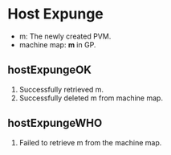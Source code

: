 # Host Expunge  
- m: The newly created PVM.  
- machine map: **m** in GP.  

## hostExpungeOK  
1. Successfully retrieved m.  
2. Successfully deleted m from machine map.  

## hostExpungeWHO  
1. Failed to retrieve m from the machine map.  